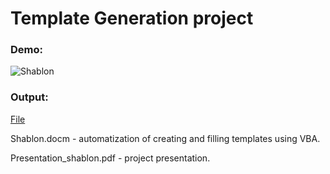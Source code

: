 # Template Generation project

### Demo:

![Shablon](https://user-images.githubusercontent.com/44023937/160236113-2e336327-beb9-4b5d-b5bc-27765fb285a1.gif)

### Output:

[File](https://github.com/EnterSub/Template-Generation/files/8355203/_0300.pdf)


Shablon.docm - automatization of creating and filling templates using VBA.

Presentation_shablon.pdf - project presentation.
